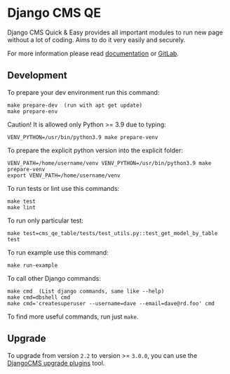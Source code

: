 # Django CMS QE

Django CMS Quick & Easy provides all important modules to run new page
without a lot of coding. Aims to do it very easily and securely.

For more information please read [documentation](<https://websites.pages.nic.cz/django-cms-qe>) or [GitLab](https://gitlab.nic.cz/websites/django-cms-qe).

## Development

To prepare your dev environment run this command:

    make prepare-dev  (run with apt get update)
    make prepare-env

Caution! It is allowed only Python >= 3.9 due to typing:

    VENV_PYTHON=/usr/bin/python3.9 make prepare-venv

To prepare the explicit python version into the explicit folder:

    VENV_PATH=/home/username/venv VENV_PYTHON=/usr/bin/python3.9 make prepare-venv
    export VENV_PATH=/home/username/venv

To run tests or lint use this commands:

    make test
    make lint

To run only particular test:

    make test=cms_qe_table/tests/test_utils.py::test_get_model_by_table test

To run example use this command:

    make run-example


To call other Django commands:

    make cmd  (List django commands, same like --help)
    make cmd=dbshell cmd
    make cmd='createsuperuser --username=dave --email=dave@rd.foo' cmd

To find more useful commands, run just `make`.

## Upgrade

To upgrade from version `2.2` to version >= `3.0.0`, you can use the [DjangoCMS upgrade plugins](https://gitlab.nic.cz/utils/djangocms-upgrade-plugins) tool.
